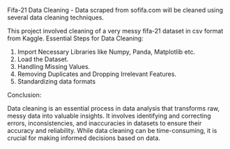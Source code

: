 Fifa-21 Data Cleaning - Data scraped from sofifa.com will be cleaned using several data cleaning techniques.

This project involved cleaning of a very messy fifa-21 dataset in csv format from Kaggle. 
Essential Steps for Data Cleaning:
1. Import Necessary Libraries like Numpy, Panda, Matplotlib etc.
2. Load the Dataset.
3. Handling Missing Values.
4. Removing Duplicates and Dropping Irrelevant Features.
5. Standardizing data formats

Conclusion:

Data cleaning is an essential process in data analysis that transforms raw, messy data into valuable insights. It involves identifying and correcting errors, inconsistencies, and inaccuracies in datasets to ensure their accuracy and reliability. While data cleaning can be time-consuming, it is crucial for making informed decisions based on data.
